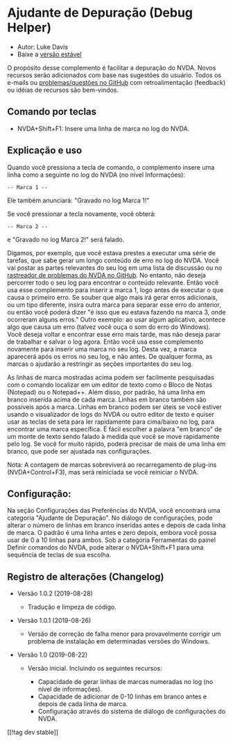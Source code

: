 # Ajudante de Depuração (Debug Helper) #

* Autor: Luke Davis
* Baixe a [versão estável][1]

O propósito desse complemento é facilitar a depuração do NVDA. Novos
recursos serão adicionados com base nas sugestões do usuário. Todos os
e-mails ou [problemas/questões no
GitHub](https://github.com/XLTechie/debugHelper) com retroalimentação
(feedback) ou idéias de recursos são bem-vindos.

## Comando por teclas

* NVDA+Shift+F1: Insere uma linha de marca no log do NVDA.

## Explicação e uso

Quando você pressiona a tecla de comando, o complemento insere uma linha
como a seguinte no log do NVDA (no nível Informações):

```
-- Marca 1 --
```

Ele também anunciará: "Gravado no log Marca 1!"

Se você pressionar a tecla novamente, você obterá:

```
-- Marca 2 --
```

e "Gravado no log Marca 2!" será falado.

Digamos, por exemplo, que você estava prestes a executar uma série de
tarefas, que sabe gerar um longo conteúdo de erro no log do NVDA. Você vai
postar as partes relevantes do seu log em uma lista de discussão ou no
[rastreador de problemas do NVDA no
GitHub](https://github.com/nvaccess/nvda/issues). No entanto, não deseja
percorrer todo o seu log para encontrar o conteúdo relevante. Então você usa
esse complemento para inserir a marca 1, logo antes de executar o que causa
o primeiro erro. Se souber que algo mais irá gerar erros adicionais, ou um
tipo diferente, insira outra marca para separar esse erro do anterior, ou
então você poderá dizer "é isso que eu estava fazendo na marca 3, onde
ocorreram alguns erros." Outro exemplo: ao usar algum aplicativo, acontece
algo que causa um erro (talvez você ouça o som do erro do Windows). Você
deseja voltar e encontrar esse erro mais tarde, mas não deseja parar de
trabalhar e salvar o log agora. Então você usa esse complemento novamente
para inserir uma marca no seu log. Desta vez, a marca aparecerá após os
erros no seu log, e não antes. De qualquer forma, as marcas o ajudarão a
restringir as seções importantes do seu log.

As linhas de marca mostradas acima podem ser facilmente pesquisadas com o
comando localizar em um editor de texto como o Bloco de Notas (Notepad) ou o
Notepad++. Além disso, por padrão, há uma linha em branco inserida acima de
cada marca. Linhas em branco também são possíveis após a marca. Linhas em
branco podem ser úteis se você estiver usando o visualizador de logs do NVDA
ou outro editor de texto e quiser usar as teclas de seta para ler
rapidamente para cima/baixo no log, para encontrar uma marca específica. É
fácil escolher a palavra "em branco" de um monte de texto sendo falado à
medida que você se move rapidamente pelo log. Se você for muito rápido,
poderá precisar de mais de uma linha em branco, que pode ser ajustada nas
configurações.

Nota: A contagem de marcas sobreviverá ao recarregamento de plug-ins
(NVDA+Control+F3), mas será reiniciada se você reiniciar o NVDA.

## Configuração:

Na seção Configurações das Preferências do NVDA, você encontrará uma
categoria "Ajudante de Depuração". No diálogo de configurações, pode alterar
o número de linhas em branco inseridas antes e depois de cada linha de
marca. O padrão é uma linha antes e zero depois, embora você possa usar de 0
a 10 linhas para ambos. Sob a categoria Ferramentas do painel Definir
comandos do NVDA, pode alterar o NVDA+Shift+F1 para uma sequência de teclas
de sua escolha.

## Registro de alterações (Changelog)

* Versão 1.0.2 (2019-08-28)

    - Tradução e limpeza de código.

* Versão 1.0.1 (2019-08-26)

    - Versão de correção de falha menor para provavelmente corrigir um
      problema de instalação em determinadas versões do Windows.

* Versão 1.0 (2019-08-22)

    - Versão inicial. Incluindo os seguintes recursos:

        + Capacidade de gerar linhas de marcas numeradas no log (no nível de
          informações).
        + Capacidade de adicionar de 0-10 linhas em branco antes e depois de
          cada linha de marca.
        + Configuração através do sistema de diálogo de configurações do
          NVDA.

[[!tag dev stable]]

[1]: https://addons.nvda-project.org/files/get.php?file=debughelper
